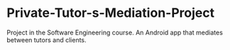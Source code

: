 # Private-Tutor-s-Mediation-Project
Project in the Software Engineering course. An Android app that mediates between tutors and clients.

